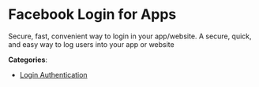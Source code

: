 # Facebook Login for Apps


Secure, fast, convenient way to login in your app/website.  A secure, quick, and easy way to log users into your app or website



**Categories**:
- [Login Authentication](https://github.com/apis-list/apis-list#login-authentication)




